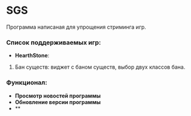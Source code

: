 # SGS 
Программа написаная для упрощения стриминга игр.

### Список поддерживаемых игр:
- **HearthStone**:
1. Бан существ: виджет с баном существ, выбор двух классов бана.

### Функционал:
- **Просмотр новостей программы**
- **Обновление версии программы**
- **
